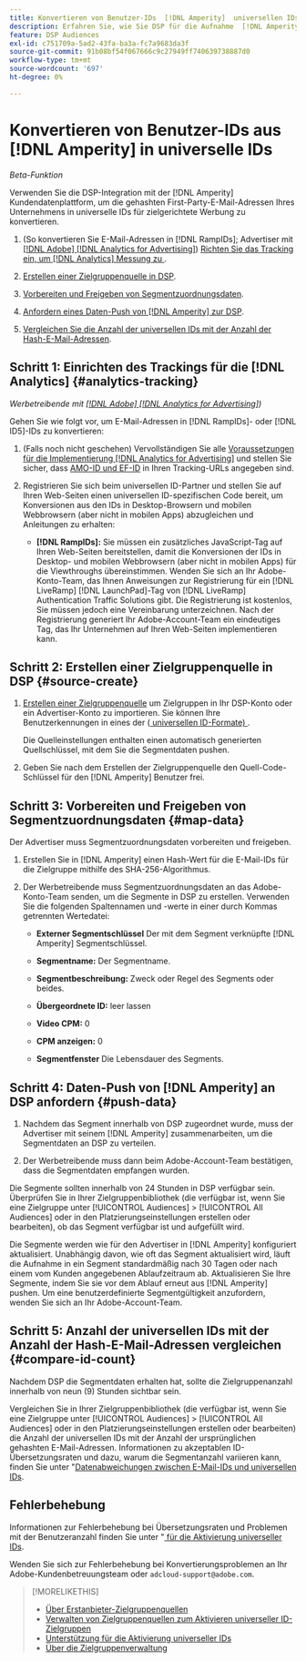 ```yaml
---
title: Konvertieren von Benutzer-IDs  [!DNL Amperity]  universellen IDs
description: Erfahren Sie, wie Sie DSP für die Aufnahme  [!DNL Amperity]  Erstanbietersegmenten aktivieren.
feature: DSP Audiences
exl-id: c751709a-5ad2-43fa-ba3a-fc7a9683da3f
source-git-commit: 91b08bf54f067666c9c27949ff740639738887d0
workflow-type: tm+mt
source-wordcount: '697'
ht-degree: 0%

---
```


# Konvertieren von Benutzer-IDs aus [!DNL Amperity] in universelle IDs

*Beta-Funktion*

Verwenden Sie die DSP-Integration mit der [!DNL Amperity] Kundendatenplattform, um die gehashten First-Party-E-Mail-Adressen Ihres Unternehmens in universelle IDs für zielgerichtete Werbung zu konvertieren.

1. (So konvertieren Sie E-Mail-Adressen in [!DNL RampIDs]<!-- or [!DNL ID5] IDs -->; Advertiser mit [[!DNL Adobe] [!DNL Analytics for Advertising]](/help/integrations/analytics/overview.md)) [Richten Sie das Tracking ein, um  [!DNL Analytics]  Messung zu &#x200B;](#analytics-tracking).

1. [Erstellen einer Zielgruppenquelle in DSP](#source-create).

1. [Vorbereiten und Freigeben von Segmentzuordnungsdaten](#map-data).

1. [Anfordern eines Daten-Push von  [!DNL Amperity]  zur DSP](#push-data).

1. [Vergleichen Sie die Anzahl der universellen IDs mit der Anzahl der Hash-E-Mail-Adressen](#compare-id-count).

## Schritt 1: Einrichten des Trackings für die [!DNL Analytics] {#analytics-tracking}

*Werbetreibende mit [[!DNL Adobe] [!DNL Analytics for Advertising]](/help/integrations/analytics/overview.md))*

Gehen Sie wie folgt vor, um E-Mail-Adressen in [!DNL RampIDs]- oder [!DNL ID5]-IDs zu konvertieren:

1. (Falls noch nicht geschehen) Vervollständigen Sie alle [Voraussetzungen für die Implementierung [!DNL Analytics for Advertising]](/help/integrations/analytics/prerequisites.md) und stellen Sie sicher, dass [AMO-ID und EF-ID](/help/integrations/analytics/ids.md) in Ihren Tracking-URLs angegeben sind.

1. Registrieren Sie sich beim universellen ID-Partner und stellen Sie auf Ihren Web-Seiten einen universellen ID-spezifischen Code bereit, um Konversionen aus den IDs in Desktop-Browsern und mobilen Webbrowsern (aber nicht in mobilen Apps) abzugleichen und Anleitungen zu erhalten:

   * **[!DNL RampIDs]:** Sie müssen ein zusätzliches JavaScript-Tag auf Ihren Web-Seiten bereitstellen, damit die Konversionen der IDs in Desktop- und mobilen Webbrowsern (aber nicht in mobilen Apps) für die Viewthroughs übereinstimmen. Wenden Sie sich an Ihr Adobe-Konto-Team, das Ihnen Anweisungen zur Registrierung für ein [!DNL LiveRamp] [!DNL LaunchPad]-Tag von [!DNL LiveRamp] Authentication Traffic Solutions gibt. Die Registrierung ist kostenlos, Sie müssen jedoch eine Vereinbarung unterzeichnen. Nach der Registrierung generiert Ihr Adobe-Account-Team ein eindeutiges Tag, das Ihr Unternehmen auf Ihren Web-Seiten implementieren kann.

## Schritt 2: Erstellen einer Zielgruppenquelle in DSP {#source-create}

1. [Erstellen einer Zielgruppenquelle](source-manage.md) um Zielgruppen in Ihr DSP-Konto oder ein Advertiser-Konto zu importieren. Sie können Ihre Benutzerkennungen in eines der ([&#x200B; universellen ID-Formate) &#x200B;](source-about.md).

   Die Quelleinstellungen enthalten einen automatisch generierten Quellschlüssel, mit dem Sie die Segmentdaten pushen.

1. Geben Sie nach dem Erstellen der Zielgruppenquelle den Quell-Code-Schlüssel für den [!DNL Amperity] Benutzer frei.

## Schritt 3: Vorbereiten und Freigeben von Segmentzuordnungsdaten {#map-data}

Der Advertiser muss Segmentzuordnungsdaten vorbereiten und freigeben.

1. Erstellen Sie in [!DNL Amperity] einen Hash-Wert für die E-Mail-IDs für die Zielgruppe mithilfe des SHA-256-Algorithmus.

1. Der Werbetreibende muss Segmentzuordnungsdaten an das Adobe-Konto-Team senden, um die Segmente in DSP zu erstellen. Verwenden Sie die folgenden Spaltennamen und -werte in einer durch Kommas getrennten Wertedatei:

   * **Externer Segmentschlüssel** Der mit dem Segment verknüpfte [!DNL Amperity] Segmentschlüssel.

   * **Segmentname:** Der Segmentname.

   * **Segmentbeschreibung:** Zweck oder Regel des Segments oder beides.

   * **Übergeordnete ID:** leer lassen

   * **Video CPM:** 0

   * **CPM anzeigen:** 0

   * **Segmentfenster** Die Lebensdauer des Segments.

## Schritt 4: Daten-Push von [!DNL Amperity] an DSP anfordern {#push-data}

1. Nachdem das Segment innerhalb von DSP zugeordnet wurde, muss der Advertiser mit seinem [!DNL Amperity] zusammenarbeiten, um die Segmentdaten an DSP zu verteilen.

1. Der Werbetreibende muss dann beim Adobe-Account-Team bestätigen, dass die Segmentdaten empfangen wurden.

Die Segmente sollten innerhalb von 24 Stunden in DSP verfügbar sein. Überprüfen Sie in Ihrer Zielgruppenbibliothek (die verfügbar ist, wenn Sie eine Zielgruppe unter [!UICONTROL Audiences] > [!UICONTROL All Audiences] oder in den Platzierungseinstellungen erstellen oder bearbeiten), ob das Segment verfügbar ist und aufgefüllt wird.

Die Segmente werden wie für den Advertiser in [!DNL Amperity] konfiguriert aktualisiert. Unabhängig davon, wie oft das Segment aktualisiert wird, läuft die Aufnahme in ein Segment standardmäßig nach 30 Tagen oder nach einem vom Kunden angegebenen Ablaufzeitraum ab. Aktualisieren Sie Ihre Segmente, indem Sie sie vor dem Ablauf erneut aus [!DNL Amperity] pushen. Um eine benutzerdefinierte Segmentgültigkeit anzufordern, wenden Sie sich an Ihr Adobe-Account-Team.

## Schritt 5: Anzahl der universellen IDs mit der Anzahl der Hash-E-Mail-Adressen vergleichen {#compare-id-count}

Nachdem DSP die Segmentdaten erhalten hat, sollte die Zielgruppenanzahl innerhalb von neun (9) Stunden sichtbar sein.

Vergleichen Sie in Ihrer Zielgruppenbibliothek (die verfügbar ist, wenn Sie eine Zielgruppe unter [!UICONTROL Audiences] > [!UICONTROL All Audiences] oder in den Platzierungseinstellungen erstellen oder bearbeiten) die Anzahl der universellen IDs mit der Anzahl der ursprünglichen gehashten E-Mail-Adressen. Informationen zu akzeptablen ID-Übersetzungsraten und dazu, warum die Segmentanzahl variieren kann, finden Sie unter &quot;[Datenabweichungen zwischen E-Mail-IDs und universellen IDs](#universal-ids-data-variances).

## Fehlerbehebung

Informationen zur Fehlerbehebung bei Übersetzungsraten und Problemen mit der Benutzeranzahl finden Sie unter &quot;[&#x200B; für die Aktivierung universeller IDs](/help/dsp/audiences/universal-ids.md).

Wenden Sie sich zur Fehlerbehebung bei Konvertierungsproblemen an Ihr Adobe-Kundenbetreuungsteam oder `adcloud-support@adobe.com`.

>[!MORELIKETHIS]
>
>* [Über Erstanbieter-Zielgruppenquellen](/help/dsp/audiences/sources/source-about.md)
>* [Verwalten von Zielgruppenquellen zum Aktivieren universeller ID-Zielgruppen](source-manage.md)
>* [Unterstützung für die Aktivierung universeller IDs](/help/dsp/audiences/universal-ids.md)
>* [Über die Zielgruppenverwaltung](/help/dsp/audiences/audience-about.md)
